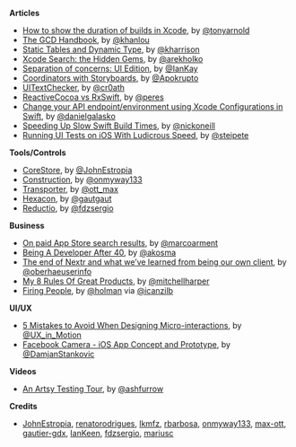
**Articles**

* [How to show the duration of builds in Xcode](http://tonyarnold.com/2016/04/20/xcode-build-duration.html), by [@tonyarnold](https://twitter.com/tonyarnold)
* [The GCD Handbook](http://khanlou.com/2016/04/the-GCD-handbook/), by [@khanlou](https://twitter.com/khanlou)
* [Static Tables and Dynamic Type](http://useyourloaf.com/blog/static-tables-and-dynamic-type/), by [@kharrison](https://twitter.com/kharrison)
* [Xcode Search: the Hidden Gems](http://holko.pl/2016/04/26/xcode-search/), by [@arekholko](https://twitter.com/arekholko)
* [Separation of concerns: UI Edition](https://medium.com/@IanKeen/separation-of-concerns-ui-edition-1916a35a6899), by [@IanKay](https://twitter.com/IanKay)
* [Coordinators with Storyboards](http://www.apokrupto.com/blog-1/2016/3/17/coordinators-with), by [@Apokrupto](https://twitter.com/Apokrupto)
* [UIText​Checker](http://nshipster.com/uitextchecker/), by [@cr0ath](https://twitter.com/cr0ath)
* [ReactiveCocoa vs RxSwift](https://www.raywenderlich.com/126522/reactivecocoa-vs-rxswift), by [@peres](https://twitter.com/peres)
* [Change your API endpoint/environment using Xcode Configurations in Swift](https://medium.com/@danielgalasko/change-your-api-endpoint-environment-using-xcode-configurations-in-swift-c1ad2722200e), by [@danielgalasko](https://twitter.com/danielgalasko)
* [Speeding Up Slow Swift Build Times](https://thatthinginswift.com/debug-long-compile-times-swift/), by [@nickoneill](https://twitter.com/nickoneill)
* [Running UI Tests on iOS With Ludicrous Speed](https://pspdfkit.com/blog/2016/running-ui-tests-with-ludicrous-speed/), by [@steipete](https://twitter.com/steipete)
 
**Tools/Controls**

* [CoreStore](https://github.com/JohnEstropia/CoreStore), by [@JohnEstropia](https://twitter.com/JohnEstropia)
* [Construction](https://github.com/onmyway133/Construction), by [@onmyway133](https://twitter.com/onmyway133)
* [Transporter](https://transporterapp.io), by [@ott_max](https://twitter.com/ott_max)
* [Hexacon](https://github.com/gautier-gdx/Hexacon), by [@gautgaut](https://twitter.com/gautgaut)
* [Reductio](https://github.com/fdzsergio/Reductio), by [@fdzsergio](https://twitter.com/fdzsergio)

**Business**

* [On paid App Store search results](https://marco.org/2016/04/21/paid-app-store-search), by [@marcoarment](https://twitter.com/marcoarment)
* [Being A Developer After 40](https://medium.com/@akosma/being-a-developer-after-40-3c5dd112210c), by [@akosma](https://twitter.com/akosma)
* [The end of Nextr and what we’ve learned from being our own client](https://medium.com/@oberhaeuser/the-end-of-nextr-and-what-weve-learned-from-being-our-own-client-518b1d0e77c8),  by [@oberhaeuserinfo](https://twitter.com/oberhaeuserinfo)
* [My 8 Rules Of Great Products](https://medium.com/@mitchellharper/my-8-rules-of-great-products-1aaa30487058), by [@mitchellharper](https://twitter.com/mitchellharper)
* [Firing People](https://zachholman.com/talk/firing-people), by [@holman](https://twitter.com/holman) via [@icanzilb](https://twitter.com/icanzilb)

**UI/UX**

* [5 Mistakes to Avoid When Designing Micro-interactions](https://medium.com/@ux_in_motion/5-mistakes-to-avoid-when-designing-micro-interactions-a6f638ee6a86), by [@UX_in_Motion](https://twitter.com/UX_in_Motion)
* [Facebook Camera - iOS App Concept and Prototype](https://blog.prototypr.io/facebook-camera-2f7e962d6b6b), by [@DamjanStankovic](https://twitter.com/DamjanStankovic)

**Videos**

* [An Artsy Testing Tour](https://realm.io/news/tryswift-ash-furrow-artsy-testing-tour/), by [@ashfurrow](https://twitter.com/ashfurrow)

**Credits**

* [JohnEstropia](https://github.com/JohnEstropia), [renatorodrigues](https://github.com/renatorodrigues), [lkmfz](https://github.com/lkmfz), [rbarbosa](https://github.com/rbarbosa), [onmyway133](https://github.com/onmyway133), [max-ott](https://github.com/max-ott), [gautier-gdx](https://github.com/gautier-gdx), [IanKeen](https://github.com/IanKeen), [fdzsergio](https://github.com/fdzsergio), [mariusc](https://github.com/mariusc)
